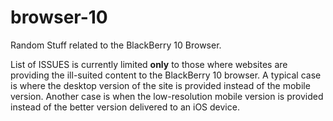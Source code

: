 browser-10
==========

Random Stuff related to the BlackBerry 10 Browser.

List of ISSUES is currently limited **only** to those where websites are providing the ill-suited
content to the BlackBerry 10 browser.  A typical case is where the desktop version of the site is provided
instead of the mobile version.  Another case is when the low-resolution mobile version is provided instead of the
better version delivered to an iOS device.
